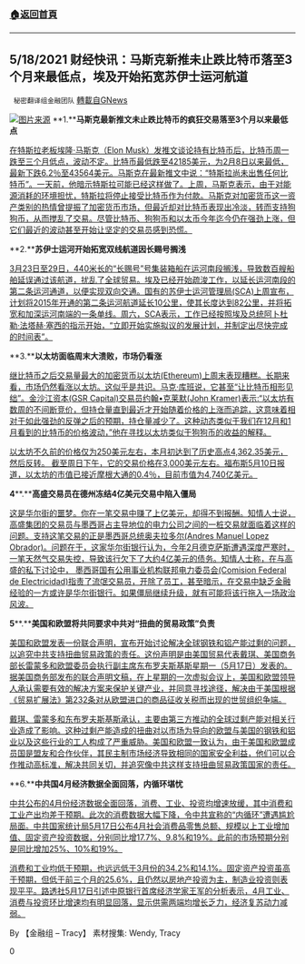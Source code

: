 ###  [:house:返回首頁](https://github.com/ourhimalayas/txt)
---

## 5/18/2021 财经快讯：马斯克新推未止跌比特币落至3个月来最低点，埃及开始拓宽苏伊士运河航道
` 秘密翻译组金融团队` [轉載自GNews](https://gnews.org/zh-hans/1253543/)

![]()![](https://gnews-media-offload.s3.amazonaws.com/wp-content/uploads/2021/05/18073910/Picture1-98.png)[图片来源](https://www.zhihu.com/)
**1.****马斯克最新推文未止跌比特币的疯狂交易落至3个月以来最低点**

[在特斯拉老板埃隆·马斯克（Elon Musk）发推文谈论持有比特币后，比特币周一跌至三个月低点，波动不定。比特币最低跌至42185美元，为2月8日以来最低，最新下跌6.2％至43564美元。马斯克在最新推文中说：“特斯拉尚未出售任何比特币”。一天前，他暗示特斯拉可能已经这样做了。上周，马斯克表示，由于对能源消耗的环境担忧，特斯拉将停止接受比特币作为付款。马斯克对加密货币这一资产类别的热情曾提振了加密货币市场，但最近却对比特币表现出冷淡，转而支持狗狗币，从而搅乱了交易。尽管比特币、狗狗币和以太币今年迄今仍在强劲上涨，但它们最近的波动甚至开始让坚定的交易员感到恐慌。](https://finance.yahoo.com/news/bitcoin-hits-three-month-low-044552615.html)

**2.****苏伊士运河开始拓宽双线航道因长赐号搁浅**

[3月23日至29日，440米长的“长赐号”号集装箱船在运河南段搁浅，导致数百艘船舶延误通过该航道，扰乱了全球贸易。埃及已经开始疏浚工作，以延长运河南段的第二条运河通道，以便实现双向交通。国有的苏伊士运河管理局(SCA)上周宣布，计划将2015年开通的第二条运河航道延长10公里，使其长度达到82公里，并将拓宽和加深运河南端的一条单线。周六，SCA表示，工作已经按照埃及总统阿卜杜勒·法塔赫·塞西的指示开始，“立即开始实施拟议的发展计划，并制定出尽快完成的时间表”。](https://www.theguardian.com/world/2021/may/17/suez-canal-starts-work-to-extend-double-lane-after-ever-given-grounding)

**3.****以太坊面临周末大溃败，市场仍看涨**

[继比特币之后交易量最大的加密货币以太坊(Ethereum)上周末表现糟糕。长期来看，市场仍然看涨以太坊。这似乎是共识。马克·库班说，它甚至“让比特币相形见绌”。金沙江资本(GSR Capital)交易员约翰•克莱默(John Kramer)表示:“以太坊有数周的不间断竞价，但持仓量直到最近才开始随着价格的上涨而追踪，这意味着相对于如此强劲的反弹之后的预期，持仓量减少了。这种动态类似于我们在12月和1月看到的比特币的价格波动，”他在寻找以太坊类似于狗狗币的收益的解释。](https://www.forbes.com/sites/kenrapoza/2021/05/16/ethereum-faces-weekend-rout-but-some-see-eth-doubling-from-here/?sh=243428a43817)

[以太坊不久前的价格仅为250美元左右，本月初达到了历史高点4,362.35美元，然后反转。 截至周日下午，它的交易价格在3,000美元左右。福布斯5月10日报道，以太坊的市值已接近摩根大通的0.4％，目前市值为4,740亿美元。](https://www.forbes.com/sites/kenrapoza/2021/05/16/ethereum-faces-weekend-rout-but-some-see-eth-doubling-from-here/?sh=243428a43817)

**4****.****高盛交易员在德州冻结4亿美元交易中陷入僵局**

[这是华尔街的噩梦。你在一笔交易中赚了上亿美元，却得不到报酬。知情人士说，高盛集团的交易员与墨西哥占主导地位的电力公司之间的一桩交易就面临着这样的问题。支持这笔交易的正是墨西哥总统奥夫拉多尔(Andres Manuel Lopez Obrador)。问题在于，这家华尔街银行认为，今年2月德克萨斯遭遇深度严寒时，一笔天然气交易失控，导致该行欠下了大约4亿美元的债务。知情人士称，在与高盛的私下讨论中， 墨西哥国有公用事业机构联邦电力委员会(Comision Federal de Electricidad)指责了流氓交易员，开除了员工，甚至暗示，在交易中缺乏金融经验的一方或许是华尔街银行。如果僵局继续升级，就有可能将该行拖入一场政治风波。](https://finance.yahoo.com/news/goldman-traders-caught-mexico-stalemate-122702377.html)

**5****.****美国和欧盟将共同要求中共对“扭曲的贸易政策”负责**

[美国和欧盟发表一份联合声明，宣布开始讨论解决全球钢铁和铝产能过剩的问题，以追究中共支持扭曲贸易政策的责任。这份声明是由美国贸易代表戴琪、美国商务部长雷蒙多和欧盟委员会执行副主席东布罗夫斯基斯星期一（5月17日）发表的。据美国商务部发布的联合声明文稿，在上星期的一次虚拟会议上，美国和欧盟领导人承认需要有效的解决方案来保护关键产业，并同意寻找途径，解决由于美国根据《贸易扩展法》第232条对从欧盟进口的商品征收关税而出现的世贸组织争端。](https://www.voachinese.com/a/US-EU-to-hold-China-to-account-on-trade-distorting-policies-20210517/5893716.html)

[戴琪、雷蒙多和东布罗夫斯基斯承认，主要由第三方推动的全球过剩产能对相关行业造成了影响。这种过剩产能造成的扭曲对以市场为导向的欧盟与美国的钢铁和铝业以及这些行业的工人构成了严重威胁。美国和欧盟一致认为，由于美国和欧盟成员国是盟友和合作伙伴，其民主制市场经济导致相同的国家安全利益，他们可以合作推动高标准，解决共同关切，并追究像中共这样支持扭曲贸易政策国家的责任。](https://www.voachinese.com/a/US-EU-to-hold-China-to-account-on-trade-distorting-policies-20210517/5893716.html)

**6.****中共国4月经济数据全面回落，内循环堪忧**

[中共公布的4月份经济数据全面回落，消费、工业、投资均增速放缓，其中消费和工业产出均差于预期。此次的消费数据大幅下降，令中共宣称的“内循环”遭遇尴尬局面。中共国家统计局5月17日公布4月社会消费品零售总额、规模以上工业增加值、固定资产投资数据，分别同比增17.7%、9.8%和19%。此前的市场预期分别是同比增加25%、10%和19%。](https://www.epochtimes.com/gb/21/5/17/n12955945.htm)

[消费和工业均低于预期，也远远低于3月份的34.2%和14.1%。固定资产投资虽高于预期，但低于前三个月的25.6%，且仍然以房地产投资为主，制造业投资则表现平平。路透社5月17日引述中原银行首席经济学家王军的分析表示，4月工业、消费与投资环比增速均有明显回落，显示供需两端均增长乏力，经济复苏动力减弱。](https://www.epochtimes.com/gb/21/5/17/n12955945.htm)

By 【金融组 – Tracy】
素材搜集: Wendy, Tracy

0
